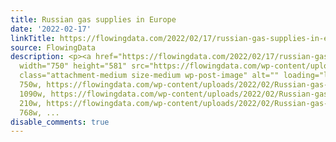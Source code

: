 ```yaml
---
title: Russian gas supplies in Europe
date: '2022-02-17'
linkTitle: https://flowingdata.com/2022/02/17/russian-gas-supplies-in-europe/
source: FlowingData
description: <p><a href="https://flowingdata.com/2022/02/17/russian-gas-supplies-in-europe/"><img
  width="750" height="581" src="https://flowingdata.com/wp-content/uploads/2022/02/Russian-gas-750x581.png"
  class="attachment-medium size-medium wp-post-image" alt="" loading="lazy" srcset="https://flowingdata.com/wp-content/uploads/2022/02/Russian-gas-750x581.png
  750w, https://flowingdata.com/wp-content/uploads/2022/02/Russian-gas-1090x844.png
  1090w, https://flowingdata.com/wp-content/uploads/2022/02/Russian-gas-210x163.png
  210w, https://flowingdata.com/wp-content/uploads/2022/02/Russian-gas-768x595.png
  768w, ...
disable_comments: true
---
```

<p><a href="https://flowingdata.com/2022/02/17/russian-gas-supplies-in-europe/"><img width="750" height="581" src="https://flowingdata.com/wp-content/uploads/2022/02/Russian-gas-750x581.png" class="attachment-medium size-medium wp-post-image" alt="" loading="lazy" srcset="https://flowingdata.com/wp-content/uploads/2022/02/Russian-gas-750x581.png 750w, https://flowingdata.com/wp-content/uploads/2022/02/Russian-gas-1090x844.png 1090w, https://flowingdata.com/wp-content/uploads/2022/02/Russian-gas-210x163.png 210w, https://flowingdata.com/wp-content/uploads/2022/02/Russian-gas-768x595.png 768w, ...